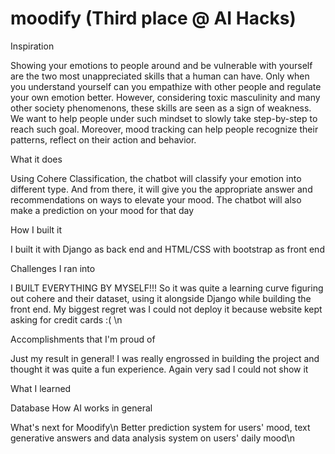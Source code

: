 # moodify (Third place @ AI Hacks)
Inspiration

Showing your emotions to people around and be vulnerable with yourself are the two most unappreciated skills that a human can have. Only when you understand yourself can you empathize with other people and regulate your own emotion better. However, considering toxic masculinity and many other society phenomenons, these skills are seen as a sign of weakness.  We want to help people under such mindset to slowly take step-by-step to reach such goal. Moreover, mood tracking can help people recognize their patterns, reflect on their action and behavior.


What it does

Using Cohere Classification, the chatbot will classify your emotion into different type. And from there, it will give you the appropriate answer and recommendations on ways to elevate your mood. The chatbot will also make a prediction on your mood for that day


How I built it

I built it with Django as back end and HTML/CSS with bootstrap as front end


Challenges I ran into

I BUILT EVERYTHING BY MYSELF!!! So it was quite a learning curve figuring out cohere and their dataset, using it alongside Django while building the front end. My biggest regret was I could not deploy it because website kept asking for credit cards :( \n


Accomplishments that I'm proud of

Just my result in general! I was really engrossed in building the project and thought it was quite a fun experience. Again very sad I could not show it


What I learned

Database How AI works in general


What's next for Moodify\n
Better prediction system for users' mood, text generative answers and data analysis system on users' daily mood\n
